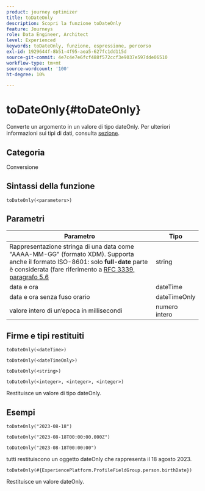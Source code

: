 ```yaml
---
product: journey optimizer
title: toDateOnly
description: Scopri la funzione toDateOnly
feature: Journeys
role: Data Engineer, Architect
level: Experienced
keywords: toDateOnly, funzione, espressione, percorso
exl-id: 1929644f-8b51-4f95-aea5-627fc1dd115d
source-git-commit: 4e7c4e7e6fcf488f572ccf3e9037e597dde06510
workflow-type: tm+mt
source-wordcount: '100'
ht-degree: 10%

---
```


# toDateOnly{#toDateOnly}

Converte un argomento in un valore di tipo dateOnly. Per ulteriori informazioni sui tipi di dati, consulta [sezione](../expression/data-types.md).

## Categoria

Conversione

## Sintassi della funzione

`toDateOnly(<parameters>)`

## Parametri

| Parametro | Tipo |
|-----------|------------------|
| Rappresentazione stringa di una data come &quot;AAAA-MM-GG&quot; (formato XDM). Supporta anche il formato ISO-8601: solo **full-date** parte è considerata (fare riferimento a [RFC 3339, paragrafo 5.6](https://www.rfc-editor.org/rfc/rfc3339#section-5.6) | string |
| data e ora | dateTime |
| data e ora senza fuso orario | dateTimeOnly |
| valore intero di un’epoca in millisecondi | numero intero |

## Firme e tipi restituiti

`toDateOnly(<dateTime>)`

`toDateOnly(<dateTimeOnly>)`

`toDateOnly(<string>)`

`toDateOnly(<integer>, <integer>, <integer>)`

Restituisce un valore di tipo dateOnly.

## Esempi

`toDateOnly("2023-08-18")`

`toDateOnly("2023-08-18T00:00:00.000Z")`

`toDateOnly("2023-08-18T00:00:00")`

tutti restituiscono un oggetto dateOnly che rappresenta il 18 agosto 2023.

`toDateOnly(#{ExperiencePlatform.ProfileFieldGroup.person.birthDate})`

Restituisce un valore dateOnly.
